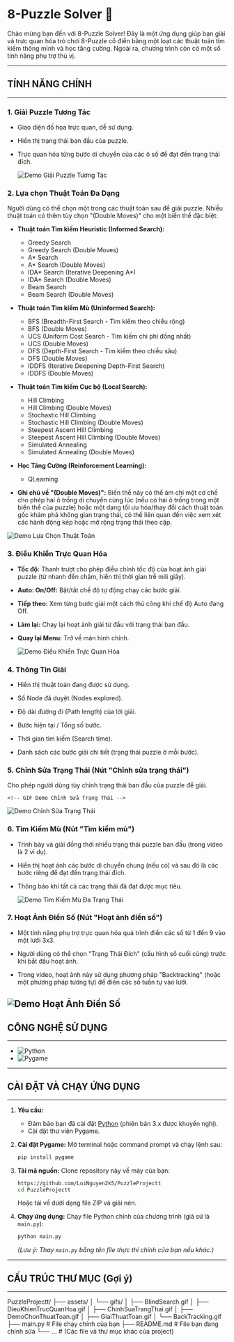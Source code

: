 # 8-Puzzle Solver 🧩

Chào mừng bạn đến với 8-Puzzle Solver! Đây là một ứng dụng giúp bạn giải và trực quan hóa trò chơi 8-Puzzle cổ điển bằng một loạt các thuật toán tìm kiếm thông minh và học tăng cường. Ngoài ra, chương trình còn có một số tính năng phụ trợ thú vị.


-----------------------------------
## TÍNH NĂNG CHÍNH
-----------------------------------

### 1. Giải Puzzle Tương Tác
*   Giao diện đồ họa trực quan, dễ sử dụng.
*   Hiển thị trạng thái ban đầu của puzzle.
*   Trực quan hóa từng bước di chuyển của các ô số để đạt đến trạng thái đích.

    <!-- GIF Demo Giải Puzzle Tương Tác -->
    ![Demo Giải Puzzle Tương Tác](assets/gifs/GiaiThuatToan.gif)

### 2. Lựa chọn Thuật Toán Đa Dạng
Người dùng có thể chọn một trong các thuật toán sau để giải puzzle. Nhiều thuật toán có thêm tùy chọn "(Double Moves)" cho một biến thể đặc biệt:

*   **Thuật toán Tìm kiếm Heuristic (Informed Search):**
    *   Greedy Search
    *   Greedy Search (Double Moves)
    *   A* Search
    *   A* Search (Double Moves)
    *   IDA* Search (Iterative Deepening A*)
    *   IDA* Search (Double Moves)
    *   Beam Search
    *   Beam Search (Double Moves)
*   **Thuật toán Tìm kiếm Mù (Uninformed Search):**
    *   BFS (Breadth-First Search - Tìm kiếm theo chiều rộng)
    *   BFS (Double Moves)
    *   UCS (Uniform Cost Search - Tìm kiếm chi phí đồng nhất)
    *   UCS (Double Moves)
    *   DFS (Depth-First Search - Tìm kiếm theo chiều sâu)
    *   DFS (Double Moves)
    *   IDDFS (Iterative Deepening Depth-First Search)
    *   IDDFS (Double Moves)
*   **Thuật toán Tìm kiếm Cục bộ (Local Search):**
    *   Hill Climbing
    *   Hill Climbing (Double Moves)
    *   Stochastic Hill Climbing
    *   Stochastic Hill Climbing (Double Moves)
    *   Steepest Ascent Hill Climbing
    *   Steepest Ascent Hill Climbing (Double Moves)
    *   Simulated Annealing
    *   Simulated Annealing (Double Moves)
*   **Học Tăng Cường (Reinforcement Learning):**
    *   QLearning

*   **Ghi chú về "(Double Moves)":** Biến thể này có thể ám chỉ một cơ chế cho phép hai ô trống di chuyển cùng lúc (nếu có hai ô trống trong một biến thể của puzzle) hoặc một dạng tối ưu hóa/thay đổi cách thuật toán gốc khám phá không gian trạng thái, có thể liên quan đến việc xem xét các hành động kép hoặc mở rộng trạng thái theo cặp.

    <!-- GIF Demo Lựa Chọn Thuật Toán (Nếu có) -->
   ![Demo Lựa Chọn Thuật Toán](assets/gifs/DemoChonThuatToan.gif)

### 3. Điều Khiển Trực Quan Hóa
*   **Tốc độ:** Thanh trượt cho phép điều chỉnh tốc độ của hoạt ảnh giải puzzle (từ nhanh đến chậm, hiển thị thời gian trễ mili giây).
*   **Auto: On/Off:** Bật/tắt chế độ tự động chạy các bước giải.
*   **Tiếp theo:** Xem từng bước giải một cách thủ công khi chế độ Auto đang Off.
*   **Làm lại:** Chạy lại hoạt ảnh giải từ đầu với trạng thái ban đầu.
*   **Quay lại Menu:** Trở về màn hình chính.

    <!-- GIF Demo Điều Khiển Trực Quan Hóa -->
    ![Demo Điều Khiển Trực Quan Hóa](assets/gifs/DieuKhienTrucQuanHoa.gif)

### 4. Thông Tin Giải
*   Hiển thị thuật toán đang được sử dụng.
*   Số Node đã duyệt (Nodes explored).
*   Độ dài đường đi (Path length) của lời giải.
*   Bước hiện tại / Tổng số bước.
*   Thời gian tìm kiếm (Search time).
*   Danh sách các bước giải chi tiết (trạng thái puzzle ở mỗi bước).

    <!-- GIF Demo Thông Tin Giải (Nếu có) -->
   

### 5. Chỉnh Sửa Trạng Thái (Nút "Chỉnh sửa trạng thái")
Cho phép người dùng tùy chỉnh trạng thái ban đầu của puzzle để giải.

    <!-- GIF Demo Chỉnh Sửa Trạng Thái -->
  ![Demo Chỉnh Sửa Trạng Thái](assets/gifs/ChinhSuaTrangThai.gif)

### 6. Tìm Kiếm Mù (Nút "Tìm kiếm mù")
*   Trình bày và giải đồng thời nhiều trạng thái puzzle ban đầu (trong video là 2 ví dụ).
*   Hiển thị hoạt ảnh các bước di chuyển chung (nếu có) và sau đó là các bước riêng để đạt đến trạng thái đích.
*   Thông báo khi tất cả các trạng thái đã đạt được mục tiêu.

    <!-- GIF Demo Tìm Kiếm Mù Đa Trạng Thái -->
    ![Demo Tìm Kiếm Mù Đa Trạng Thái](assets/gifs/BlindSearch.gif)
### 7. Hoạt Ảnh Điền Số (Nút "Hoạt ảnh điền số")
*   Một tính năng phụ trợ trực quan hóa quá trình điền các số từ 1 đến 9 vào một lưới 3x3.
*   Người dùng có thể chọn "Trạng Thái Đích" (cấu hình số cuối cùng) trước khi bắt đầu hoạt ảnh.
*   Trong video, hoạt ảnh này sử dụng phương pháp "Backtracking" (hoặc một phương pháp tương tự) để điền các số tuần tự vào lưới.

    <!-- GIF Demo Hoạt Ảnh Điền Số -->
   ![Demo Hoạt Ảnh Điền Số](assets/gifs/BackTracking.gif)
-----------------------------------
## CÔNG NGHỆ SỬ DỤNG
-----------------------------------
*   ![Python](https://img.shields.io/badge/Python-3776AB?style=for-the-badge&logo=python&logoColor=white)
*   ![Pygame](https://img.shields.io/badge/PyGame-005500?style=for-the-badge&logo=pygame&logoColor=white) <!-- Màu badge có thể không chính xác, bạn có thể tự tùy chỉnh -->

-----------------------------------
## CÀI ĐẶT VÀ CHẠY ỨNG DỤNG
-----------------------------------
1.  **Yêu cầu:**
    *   Đảm bảo bạn đã cài đặt [Python](https://www.python.org/downloads/) (phiên bản 3.x được khuyến nghị).
    *   Cài đặt thư viện Pygame.

2.  **Cài đặt Pygame:**
    Mở terminal hoặc command prompt và chạy lệnh sau:
    ```bash
    pip install pygame
    ```

3.  **Tải mã nguồn:**
    Clone repository này về máy của bạn:
    ```bash
    https://github.com/LoiNguyen2k5/PuzzleProjectt
    cd PuzzleProjectt
    ```
    Hoặc tải về dưới dạng file ZIP và giải nén.

4.  **Chạy ứng dụng:**
    Chạy file Python chính của chương trình (giả sử là `main.py`):
    ```bash
    python main.py
    ```
    *(Lưu ý: Thay `main.py` bằng tên file thực thi chính của bạn nếu khác.)*

-----------------------------------
## CẤU TRÚC THƯ MỤC (Gợi ý)
-----------------------------------
PuzzleProjectt/
├── assets/
│ └── gifs/
│ ├── BlindSearch.gif
│ ├── DieuKhienTrucQuanHoa.gif
│ ├── ChinhSuaTrangThai.gif
│ ├── DemoChonThuatToan.gif
│ ├── GiaiThuatToan.gif
│ └── BackTracking.gif
├── main.py # File chạy chính của bạn
├── README.md # File bạn đang chỉnh sửa
└── ... # (Các file và thư mục khác của project)